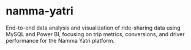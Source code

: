 # namma-yatri
End-to-end data analysis and visualization of ride-sharing data using MySQL and Power BI, focusing on trip metrics, conversions, and driver performance for the Namma Yatri platform.
